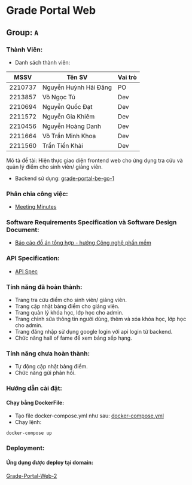 # Grade Portal Web
## Group: `A`
### Thành Viên:
- Danh sách thành viên:

| MSSV    | Tên SV                     | Vai trò |
| ------- | -------------------------- | ------- |
| 2210737 | Nguyễn Huỳnh Hải Đăng      | PO      |
| 2213857 | Võ Ngọc Tú                 | Dev     |
| 2210694 | Nguyễn Quốc Đạt            | Dev     |
| 2211572 | Nguyễn Gia Khiêm           | Dev     |
| 2210456 | Nguyễn Hoàng Danh          | Dev     |
| 2211664 | Võ Trần Minh Khoa          | Dev     |
| 2211560 | Trần Tiến Khải             | Dev     |

Mô tả đề tài: Hiện thực giao diện frontend web cho ứng dụng tra cứu và quản lý điểm cho sinh viên/ giảng viên.
- Backend sử dụng: [grade-portal-be-go-1](https://github.com/dath-241/grade-portal-be-go-1)

### Phân chia công việc:
- [Meeting Minutes](https://github.com/dath-241/grade-portal-web-2/blob/Final/report/meeting_minutes.md)

### Software Requirements Specification và Software Design Document:
- [Báo cáo đồ án tổng hợp - hướng Công nghệ phần mềm]()

### API Specification:
- [API Spec](https://github.com/dath-241/grade-portal-web-2/blob/Final/report/API.md)

### Tính năng đã hoàn thành:
- Trang tra cứu điểm cho sinh viên/ giảng viên.
- Trang cập nhật bảng điểm cho giảng viên.
- Trang quản lý khóa học, lớp học cho admin.
- Trang chỉnh sửa thông tin người dùng, thêm và xóa khóa học, lớp học cho admin.
- Trang đăng nhập sử dụng google login với api login từ backend.
- Chức năng hall of fame để xem bảng xếp hạng.
### Tính năng chưa hoàn thành:
- Tự động cập nhật bảng điểm.
- Chức năng gửi phản hồi.

### Hướng dẫn cài đặt:
#### Chạy bằng DockerFile:
- Tạo file docker-compose.yml như sau: [docker-compose.yml](https://github.com/dath-241/grade-portal-web-2/blob/Final/docker-compose.yml)
- Chạy lệnh:
```basg
docker-compose up
```

### Deployment:
#### Ứng dụng được deploy tại domain:
[Grade-Portal-Web-2](https://grade2.thuanle.me)

